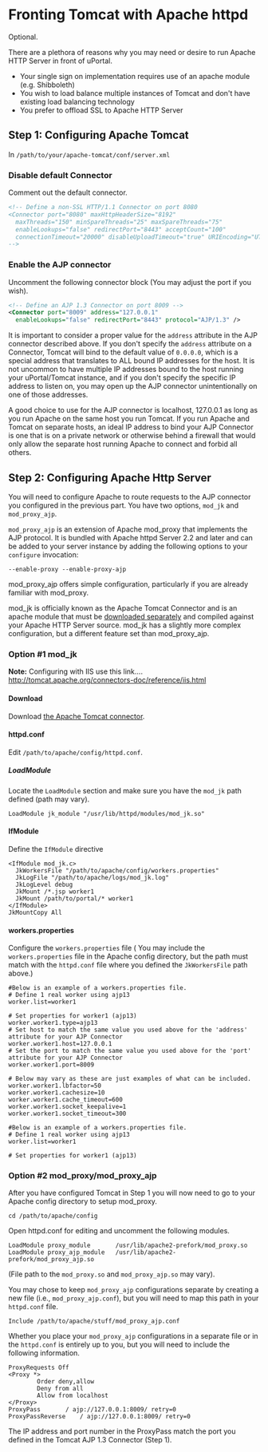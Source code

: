 # Fronting Tomcat with Apache httpd

Optional.

There are a plethora of reasons why you may need or desire to run Apache HTTP Server in front of uPortal.

+ Your single sign on implementation requires use of an apache module (e.g. Shibboleth)
+ You wish to load balance multiple instances of Tomcat and don't have existing load balancing technology
+ You prefer to offload SSL to Apache HTTP Server

## Step 1: Configuring Apache Tomcat

In `/path/to/your/apache-tomcat/conf/server.xml`

### Disable default Connector

Comment out the default connector.

```xml
<!-- Define a non-SSL HTTP/1.1 Connector on port 8080
<Connector port="8080" maxHttpHeaderSize="8192"
  maxThreads="150" minSpareThreads="25" maxSpareThreads="75"
  enableLookups="false" redirectPort="8443" acceptCount="100"
  connectionTimeout="20000" disableUploadTimeout="true" URIEncoding="UTF-8"/>
-->
```

### Enable the AJP connector

Uncomment the following connector block (You may adjust the port if you wish).

```xml
<!-- Define an AJP 1.3 Connector on port 8009 -->
<Connector port="8009" address="127.0.0.1"
  enableLookups="false" redirectPort="8443" protocol="AJP/1.3" />
```

It is important to consider a proper value for the `address` attribute in the AJP connector described above. If you don't specify the `address` attribute on a Connector, Tomcat will bind to the default value of `0.0.0.0`, which is a special address that translates to ALL bound IP addresses for the host. It is not uncommon to have multiple IP addresses bound to the host running your uPortal/Tomcat instance, and if you don't specify the specific IP address to listen on, you may open up the AJP connector unintentionally on one of those addresses.

A good choice to use for the AJP connector is localhost, 127.0.0.1 as long as you run Apache on the same host you run Tomcat. If you run Apache and Tomcat on separate hosts, an ideal IP address to bind your AJP Connector is one that is on a private network or otherwise behind a firewall that would only allow the separate host running Apache to connect and forbid all others.

## Step 2: Configuring Apache Http Server

You will need to configure Apache to route requests to the AJP connector you configured in the previous part. You have two options, `mod_jk` and `mod_proxy_ajp`.

`mod_proxy_ajp` is an extension of Apache mod_proxy that implements the AJP protocol. It is bundled with Apache httpd Server 2.2 and later and can be added to your server instance by adding the following options to your `configure` invocation:

```
--enable-proxy --enable-proxy-ajp
```

mod_proxy_ajp offers simple configuration, particularly if you are already familiar with mod_proxy.

mod_jk is officially known as the Apache Tomcat Connector and is an apache module that must be [downloaded separately](http://tomcat.apache.org/connectors-doc/) and compiled against your Apache HTTP Server source. mod_jk has a slightly more complex configuration, but a different feature set than mod_proxy_ajp.

### Option #1 mod_jk

**Note:** Configuring with IIS use this link.... <a href="http://tomcat.apache.org/connectors-doc/reference/iis.html">http://tomcat.apache.org/connectors-doc/reference/iis.html</a>

#### Download

Download [the Apache Tomcat connector](http://tomcat.apache.org/connectors-doc/).

#### httpd.conf

Edit `/path/to/apache/config/httpd.conf`.

##### LoadModule

Locate the `LoadModule` section and make sure you have the `mod_jk` path defined (path may vary).

```
LoadModule jk_module "/usr/lib/httpd/modules/mod_jk.so"
```

#### IfModule

Define the `IfModule` directive

```
<IfModule mod_jk.c>
  JkWorkersFile "/path/to/apache/config/workers.properties"
  JkLogFile "/path/to/apache/logs/mod_jk.log"
  JkLogLevel debug
  JkMount /*.jsp worker1
  JkMount /path/to/portal/* worker1
</IfModule>
JkMountCopy All
```

#### workers.properties

Configure the `workers.properties` file ( You may include the `workers.properties` file in the Apache config directory, but the path must match with the `httpd.conf` file where you defined the `JkWorkersFile` path above.)

```
#Below is an example of a workers.properties file.
# Define 1 real worker using ajp13
worker.list=worker1

# Set properties for worker1 (ajp13)
worker.worker1.type=ajp13
# Set host to match the same value you used above for the 'address' attribute for your AJP Connector
worker.worker1.host=127.0.0.1
# Set the port to match the same value you used above for the 'port' attribute for your AJP Connector
worker.worker1.port=8009

# Below may vary as these are just examples of what can be included.
worker.worker1.lbfactor=50
worker.worker1.cachesize=10
worker.worker1.cache_timeout=600
worker.worker1.socket_keepalive=1
worker.worker1.socket_timeout=300

#Below is an example of a workers.properties file.
# Define 1 real worker using ajp13
worker.list=worker1

# Set properties for worker1 (ajp13)
```


### Option #2 mod_proxy/mod_proxy_ajp

After you have configured Tomcat in Step 1 you will now need to go to your Apache config directory to setup mod_proxy.

```
cd /path/to/apache/config
```

Open httpd.conf for editing and uncomment the following modules.

```
LoadModule proxy_module       /usr/lib/apache2-prefork/mod_proxy.so
LoadModule proxy_ajp_module   /usr/lib/apache2-prefork/mod_proxy_ajp.so
```

(File path to the `mod_proxy.so` and `mod_proxy_ajp.so` may vary).

You may chose to keep `mod_proxy_ajp` configurations separate by creating a new file (i.e., `mod_proxy_ajp.conf`), but you will need to map this path in your `httpd.conf` file.

```
Include /path/to/apache/stuff/mod_proxy_ajp.conf
```

Whether you place your `mod_proxy_ajp` configurations in a separate file or in the `httpd.conf` is entirely up to you, but you will need to include the following information.

```
ProxyRequests Off
<Proxy *>
        Order deny,allow
        Deny from all
        Allow from localhost
</Proxy>
ProxyPass 		/ ajp://127.0.0.1:8009/ retry=0
ProxyPassReverse 	/ ajp://127.0.0.1:8009/ retry=0
```

The IP address and port number in the ProxyPass match the port you defined in the Tomcat AJP 1.3 Connector (Step 1).
